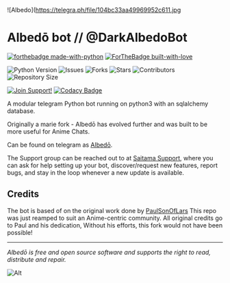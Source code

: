 ![Albedo](https://telegra.ph/file/104bc33aa49969952c611.jpg
# Albedō bot // @DarkAlbedoBot

[![forthebadge made-with-python](http://ForTheBadge.com/images/badges/made-with-python.svg)](https://www.python.org/)
[![ForTheBadge built-with-love](http://ForTheBadge.com/images/badges/built-with-love.svg)](https://GitHub.com/Dank-del/)</br>


![Python Version](https://img.shields.io/badge/python-3.10-green?style=for-the-badge&logo=appveyor)
![Issues](https://img.shields.io/github/issues/Rachit-Pal/AlbedoBot?style=for-the-badge&logo=appveyor)
![Forks](https://img.shields.io/github/forks/Rachit-Pal/AlbedoBot?style=for-the-badge&logo=appveyor)
![Stars](https://img.shields.io/github/stars/Rachit-Pal/AlbedoBot?style=for-the-badge&logo=appveyor)
![Contributors](https://img.shields.io/github/contributors/Rachit-Pal/AlbedoBot?style=for-the-badge&logo=appveyor)
![Repository Size](https://img.shields.io/github/repo-size/Rachit-Pal/AlbedoBot?style=for-the-badge&logo=appveyor)</br>


[![Join Support!](https://img.shields.io/badge/Support%20Chat-Saitama%20Support-red)](https://t.me/SaitamaBotSupport)
[![Codacy Badge](https://app.codacy.com/project/badge/Grade/cfb691a93a064d9ea753ef2b5fccf797)](https://www.codacy.com/manual/Dank-del/EnterpriseALRobot?utm_source=github.com&amp;utm_medium=referral&amp;utm_content=Dank-del/EnterpriseALRobot&amp;utm_campaign=Badge_Grade)


A modular telegram Python bot running on python3 with an sqlalchemy database.

Originally a marie fork - Albedō has evolved further and was built to be more useful for Anime Chats.

Can be found on telegram as [Albedō](https://t.me/DarkAlbedoBot).

The Support group can be reached out to at [Saitama Support](https://t.me/SaitamaBotSupport), where you can ask for help setting up your bot, discover/request new features, report bugs, and stay in the loop whenever a new update is available.


## Credits
The bot is based of on the original work done by [PaulSonOfLars](https://github.com/PaulSonOfLars)
This repo was just reamped to suit an Anime-centric community. All original credits go to Paul and his dedication, Without his efforts, this fork would not have been possible!

-------------------------------------------------------------------------------------


*Albedō is free and open source software and supports the right to read, distribute and repair.*


![Alt](https://repobeats.axiom.co/api/embed/69454d2c32d12d08f2b8a05924aeae52bc324a1d.svg "Repobeats analytics image")
